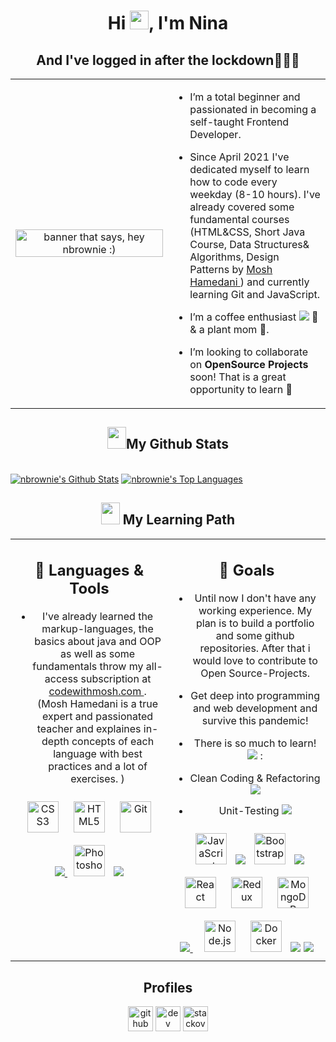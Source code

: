 

<h1 align="center">Hi <img src="https://raw.githubusercontent.com/MartinHeinz/MartinHeinz/master/wave.gif" width="30px">, I'm Nina</h1>
<h2 align="center"> And I've logged in after the lockdown👩🏾‍💻</h2>


<table><tr>
 <td valign="center" width="50%">
 
<div align="center">
 <img src="https://user-images.githubusercontent.com/82531854/124768857-4d6c3880-df39-11eb-81a1-45433ae05e24.jpg" alt="banner that says, hey nbrownie :)" width='100%' > 

</div></td>
  
  <td valign="center" width="50%">

<div align="left">
  
 

-  I’m a total beginner and passionated in becoming a self-taught Frontend Developer. 
- Since April 2021 I've dedicated myself to learn how to code every weekday (8-10 hours). I've already covered some fundamental courses (HTML&CSS, Short Java Course, Data Structures& Algorithms, Design Patterns by <a href= https://codewithmosh.com/>Mosh Hamedani </a>) and currently learning Git and JavaScript.

- I’m a coffee enthusiast <img src="https://img.icons8.com/office/16/000000/coffee-pot.png"/> 💞️  
    & a plant mom 🌱. 
   
- I’m looking to collaborate on **OpenSource Projects** soon! That is a great opportunity to learn 👯

  
   
  </h3>
</div></td></tr></table>  


## <div align="center"> <b><img src="https://media.giphy.com/media/cj87CxfRtrUifF3Ryk/giphy.gif" width="30px" height="35px">My Github Stats </b>

  <br/>
    <a href="https://github.com/nbrownie1990/github-readme-stats"><img alt="nbrownie's Github Stats" src="https://github-readme-stats.vercel.app/api?username=nbrownie1990&count_private=true&theme=react&hide_border=true&bg_color=0D1117" /></a>
  <a href="https://github.com/nbrownie1990/github-readme-stats"><img alt="nbrownie's Top Languages" src="https://github-readme-stats.vercel.app/api/top-langs/?username=nbrownie1990&langs_count=8&count_private=true&layout=compact&theme=react&hide_border=true&bg_color=0D1117" /></a>

  <br/>

## <div align="center"> <b> <img src="https://media.giphy.com/media/2Ygy0khwewLgMSYM0t/giphy.gif" width="30px" height="35px"> My Learning Path</b>
  <div>
  <table><tr>
 <td valign="top" width="50%">
 
<div align="center">
 <h2> <b> 🚀 Languages & Tools</b> </h2>
 </div>
<div align="center">
  

- I've already learned the markup-languages, the basics about java and OOP as well as some fundamentals throw my all-access subscription at <a href= https://codewithmosh.com/courses> codewithmosh.com </a>. 
  (Mosh Hamedani is a true expert and passionated teacher and explaines in-depth concepts of each language with best practices and a lot of exercises. )
  

  
<img style="margin: 10px" src="https://profilinator.rishav.dev/skills-assets/css3-original-wordmark.svg" alt="CSS3" height="50" />  
<img style="margin: 10px" src="https://profilinator.rishav.dev/skills-assets/html5-original-wordmark.svg" alt="HTML5" height="50" />  
<img style="margin: 10px" src="https://profilinator.rishav.dev/skills-assets/git-scm-icon.svg" alt="Git" height="50" />  
<a href="https://www.java.com" target="_blank"> <img src="https://img.icons8.com/color/48/000000/java-coffee-cup-logo.png"/> </a>
 <img style="margin: 10px" src="https://profilinator.rishav.dev/skills-assets/photoshop-plain.svg" alt="Photoshop" height="50" />  
<img src="https://img.icons8.com/fluent/48/000000/confluence.png"/>

  
<td valign="top" width="50%">
<div align="center">
 <h2> <b> 🔭 Goals</b> </h2>
 </div>
<div align="center">  
<div align="center">  

- Until now I don't have any working experience. My plan is to build a portfolio and some github repositories. After that i would love to contribute to Open Source-Projects.
 - Get deep into programming and web development and survive this pandemic!
 - There is so much to learn! <img src="https://img.icons8.com/emoji/20/000000/smiling-face-with-heart-eyes.png"/> :

 - Clean Coding & Refactoring <img src="https://img.icons8.com/ios/50/000000/laptop-coding.png"/>
 
 - Unit-Testing <img src="https://img.icons8.com/ios-glyphs/30/000000/org-unit.png"/>
 

 
<img style="margin: 10px" src="https://profilinator.rishav.dev/skills-assets/javascript-original.svg" alt="JavaScript" height="50" />
 <img src="https://img.icons8.com/color/48/000000/sass.png"/>
 <img style="margin: 10px" src="https://profilinator.rishav.dev/skills-assets/bootstrap-plain.svg" alt="Bootstrap" height="50" />  
 <img src="https://img.icons8.com/color/48/000000/vue-js.png"/>
   <img style="margin: 10px" src="https://profilinator.rishav.dev/skills-assets/react-original-wordmark.svg" alt="React" height="50" />  
  <img style="margin: 10px" src="https://profilinator.rishav.dev/skills-assets/redux-original.svg" alt="Redux" height="50" /> 
 
  <img style="margin: 10px" src="https://profilinator.rishav.dev/skills-assets/mongodb-original-wordmark.svg" alt="MongoDB" height="50" /> 
    <a style="padding-right:8px;" href="https://www.mysql.com/" target="_blank"> <img src="https://img.icons8.com/fluent/50/000000/mysql-logo.png"/> </a>
<img style="margin: 10px" src="https://profilinator.rishav.dev/skills-assets/nodejs-original-wordmark.svg" alt="Node.js" height="50" />  
    <img style="margin: 10px" src="https://profilinator.rishav.dev/skills-assets/docker-original-wordmark.svg" alt="Docker" height="50" />
 <img src="https://img.icons8.com/color/48/000000/jira.png"/>
 <img src="https://img.icons8.com/ios-filled/50/000000/api-settings.png"/>
 
 
<!--<img style="margin: 10px" src="https://profilinator.rishav.dev/skills-assets/logo-title.svg" alt="Chart.js" height="50" /> 
<img style="margin: 10px" src="https://profilinator.rishav.dev/skills-assets/redux-original.svg" alt="Redux" height="50" />    
<img style="margin: 10px" src="https://profilinator.rishav.dev/skills-assets/lightroom.png" alt="Lightroom" height="50" />  
<img style="margin: 10px" src="https://profilinator.rishav.dev/skills-assets/aftereffects.png" alt="After Effects" height="50" />  
<img style="margin: 10px" src="https://profilinator.rishav.dev/skills-assets/adobepremierepro.png" alt="Premiere Pro" height="50" />  
<img style="margin: 10px" src="https://profilinator.rishav.dev/skills-assets/python-original.svg" alt="Python" height="50" />  
<img style="margin: 10px" src="https://profilinator.rishav.dev/skills-assets/express-original-wordmark.svg" alt="Express.js" height="50" />  
<img style="margin: 10px" src="https://profilinator.rishav.dev/skills-assets/firebase.png" alt="Firebase" height="50" />  

   -->

</div></td></table> 
   
   
## <div align="center"> <b> Profiles</b>
  <div>
    
<div align="center"> 
 <div>
  
  [<img src='https://cdn.jsdelivr.net/npm/simple-icons@3.0.1/icons/github.svg' alt='github' height='40'>](https://github.com/nbrownie1990) [<img src='https://cdn.jsdelivr.net/npm/simple-icons@3.0.1/icons/dev-dot-to.svg' alt='dev' height='40'>](https://dev.to/https://dev.to/nbrownie1990)   [<img src='https://cdn.jsdelivr.net/npm/simple-icons@3.0.1/icons/stackoverflow.svg' alt='stackoverflow' height='40'>](https://stackoverflow.com/users/nbrownie1990)  



 


